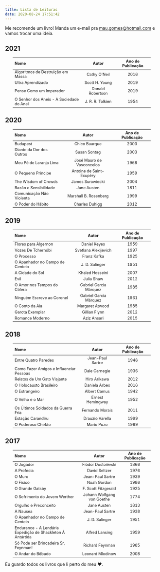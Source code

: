 ```yaml
---
title: Lista de Leituras
date: 2020-08-24 17:51:42
---
```


<style>
figure {text-align: center;}
table   {font-size: 0.8rem;
        text-align: center;
          margin: auto;
            width: 90%;
        
        }
tr:hover {background-color: #f5f5f5;}
</style>

Me recomende um livro! Manda um e-mail pra [mau.gomes@hotmail.com](mailto:mau.gomes@hotmail.com) e vamos trocar uma ideia.

## 2021
|           Nome           |           Autor          | Ano de Publicação |
|:-------------------------|:-------------------------:|:----------------:|
| Algoritmos de Destruição em Massa| Cathy O'Neil | 2016 |
| Ultra Aprendizado | Scott H. Young | 2019 |
| Pense Como um Imperador  | Donald Robertson | 2019 |
| O Senhor dos Aneis - A Sociedade do Anel | J. R. R. Tolkien          | 1954             |

## 2020
|           Nome           |           Autor           | Ano de Publicação|
|:-------------------------|:-------------------------:|:----------------:|
| Budapest                 | Chico Buarque             | 2003             |
| Diante da Dor dos Outros | Susan Sontag              | 2003             |
| Meu Pé de Laranja Lima   | José Mauro de Vasconcelos | 1968             |
| O Pequeno Príncipe       | Antoine de Saint-Exupéry  | 1959             |
| The Wisdom of Crowds     | James Surowiecki          | 2004             |
| Razão e Sensibilidade    | Jane Austen               | 1811             |
| Comunicação Não Violenta | Marshall B. Rosenberg     | 1999             |
| O Poder do Hábito        | Charles Duhigg            | 2012             |

## 2019
|             Name             |         Autor         | Ano de Publicação |
|:-----------------------------|:----------------------:|:----------------:|
| Flores para Algernon         | Daniel Keyes           | 1959             |
| Vozes De Tchernóbi           | Svetlana Alexijevich   | 1997             |
| O Processo                   | Franz Kafka            | 1925             |
| O Apanhador no Campo de Centeio | J. D. Salinger         | 1951             |
| A Cidade do Sol              | Khaled Hosseini        | 2007             |
| Evil                         | Julia Shaw             | 2012             |
| O Amor nos Tempos do Cólera  | Gabriel García Márquez | 1985             |
| Ninguém Escreve ao Coronel   | Gabriel García Márquez | 1961             |
| O Conto da Aia               | Margaret Atwood        | 1985             |
| Garota Exemplar              | Gillian Flynn          | 2012             |
| Romance Moderno              | Aziz Ansari            | 2015             |

## 2018
|                    Nome                   |      Autor       | Ano de Publicação|
|:------------------------------------------|:----------------:|:----------------:|
| Entre Quatro Paredes                      | Jean-Paul Sartre | 1946             |
| Como Fazer Amigos e Influenciar Pessoas   | Dale Carnegie    | 1936             |
| Relatos de Um Gato Viajante               | Hiro Arikawa     | 2012             |
| O Holocausto Brasileiro                   | Daniela Arbex    | 2016             |
| O Estrangeiro                             | Albert Camus     | 1942             |
| O Velho e o Mar                           | Ernest Hemingway | 1952             |
| Os Últimos Soldados da Guerra Fria        | Fernando Morais  | 2011             |
| Estação Carandiru                         | Drauzio Varella  | 1999             |
| O Poderoso Chefão                         | Mario Puzo       | 1969             |

## 2017
|                    Nome                   |           Autor            | Ano de Publicação |
|:------------------------------------------|:--------------------------:|:----------------:|
| O Jogador                                 | Fiódor Dostoiévski         | 1866             |
| A Profecia                                | David Seltzer              | 1976             |
| O Muro                                    | Jean-Paul Sartre           | 1939             |
| O Físico                                  | Noah Gordon                | 1986             |
| O Grande Gatsby                           | F. Scott Fitzgerald        | 1925             |
| O Sofrimento do Jovem Werther             | Johann Wolfgang von Goethe | 1774             |
| Orgulho e Preconceito                     | Jane Austen                | 1813             |
| A Nausea                                  | Jean-Paul Sartre           | 1938             |
| O Apanhador no Campo de Centeio           | J. D. Salinger             | 1951             |
| Endurance - A Lendária Expedição de Shackleton À Antártida | Alfred Lansing  | 1959       |
| Só Pode ser Brincadeira Sr. Feynman!        | Richard Feynman          | 1985             |
| O Andar do Bêbado                       | Leonard Mlodinow             | 2008             |

Eu guardo todos os livros que li perto do meu :heart:.

